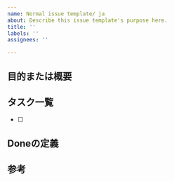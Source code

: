 ```yaml
---
name: Normal issue template/ ja
about: Describe this issue template's purpose here.
title: ''
labels: ''
assignees: ''

---
```


## 目的または概要

## タスク一覧
+ [ ] 

## Doneの定義

## 参考
